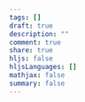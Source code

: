 ```yaml
---
tags: []
draft: true
description: ""
comment: true
share: true
hljs: false
hljsLanguages: []
mathjax: false
summary: false
---
```


